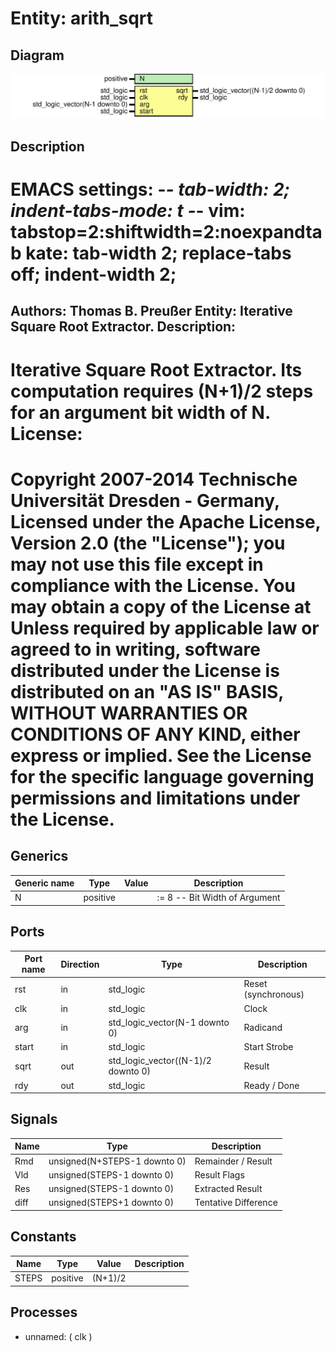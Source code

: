# Entity: arith_sqrt

## Diagram

![Diagram](arith_sqrt.svg "Diagram")
## Description

EMACS settings: -*-	tab-width: 2; indent-tabs-mode: t -*-
vim: tabstop=2:shiftwidth=2:noexpandtab
kate: tab-width 2; replace-tabs off; indent-width 2;
=============================================================================
Authors:					Thomas B. Preußer
Entity:					Iterative Square Root Extractor.
Description:
-------------------------------------
Iterative Square Root Extractor.
Its computation requires (N+1)/2 steps for an argument bit width of N.
License:
=============================================================================
Copyright 2007-2014 Technische Universität Dresden - Germany,
Licensed under the Apache License, Version 2.0 (the "License");
you may not use this file except in compliance with the License.
You may obtain a copy of the License at
Unless required by applicable law or agreed to in writing, software
distributed under the License is distributed on an "AS IS" BASIS,
WITHOUT WARRANTIES OR CONDITIONS OF ANY KIND, either express or implied.
See the License for the specific language governing permissions and
limitations under the License.
=============================================================================
## Generics

| Generic name | Type     | Value | Description                            |
| ------------ | -------- | ----- | -------------------------------------- |
| N            | positive |       | := 8									 -- Bit Width of Argument |
## Ports

| Port name | Direction | Type                               | Description         |
| --------- | --------- | ---------------------------------- | ------------------- |
| rst       | in        | std_logic                          | Reset (synchronous) |
| clk       | in        | std_logic                          | Clock               |
| arg       | in        | std_logic_vector(N-1 downto 0)     | Radicand            |
| start     | in        | std_logic                          | Start Strobe        |
| sqrt      | out       | std_logic_vector((N-1)/2 downto 0) | Result              |
| rdy       | out       | std_logic                          | Ready / Done        |
## Signals

| Name | Type                         | Description          |
| ---- | ---------------------------- | -------------------- |
| Rmd  | unsigned(N+STEPS-1 downto 0) | Remainder / Result   |
| Vld  | unsigned(STEPS-1 downto 0)   | Result Flags         |
| Res  | unsigned(STEPS-1 downto 0)   | Extracted Result     |
| diff | unsigned(STEPS+1 downto 0)   | Tentative Difference |
## Constants

| Name  | Type     | Value    | Description |
| ----- | -------- | -------- | ----------- |
| STEPS | positive |  (N+1)/2 |             |
## Processes
- unnamed: ( clk )

